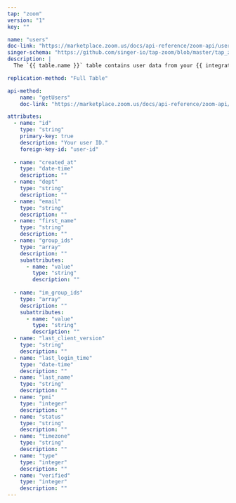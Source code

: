 ```yaml
---
tap: "zoom"
version: "1"
key: ""

name: "users"
doc-link: "https://marketplace.zoom.us/docs/api-reference/zoom-api/users/users"
singer-schema: "https://github.com/singer-io/tap-zoom/blob/master/tap_zoom/schemas/users.json"
description: |
  The `{{ table.name }}` table contains user data from your {{ integration.display_name }} account.

replication-method: "Full Table"

api-method:
    name: "getUsers"
    doc-link: "https://marketplace.zoom.us/docs/api-reference/zoom-api/users/users"

attributes:
  - name: "id"
    type: "string"
    primary-key: true
    description: "Your user ID."
    foreign-key-id: "user-id"
    
  - name: "created_at"
    type: "date-time"
    description: ""
  - name: "dept"
    type: "string"
    description: ""
  - name: "email"
    type: "string"
    description: ""
  - name: "first_name"
    type: "string"
    description: ""
  - name: "group_ids"
    type: "array"
    description: ""
    subattributes:
      - name: "value"
        type: "string"
        description: ""
  
  - name: "im_group_ids"
    type: "array"
    description: ""
    subattributes:
      - name: "value"
        type: "string"
        description: ""
  - name: "last_client_version"
    type: "string"
    description: ""
  - name: "last_login_time"
    type: "date-time"
    description: ""
  - name: "last_name"
    type: "string"
    description: ""
  - name: "pmi"
    type: "integer"
    description: ""
  - name: "status"
    type: "string"
    description: ""
  - name: "timezone"
    type: "string"
    description: ""
  - name: "type"
    type: "integer"
    description: ""
  - name: "verified"
    type: "integer"
    description: ""
---
```

